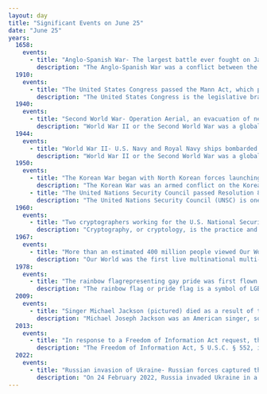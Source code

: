 ```yaml
---
layout: day
title: "Significant Events on June 25"
date: "June 25"
years:
  1658:
    events:
      - title: "Anglo-Spanish War- The largest battle ever fought on Jamaica, the three-day Battle of Rio Nuevo, began."
        description: "The Anglo-Spanish War was a conflict between the English Protectorate and Spain between 1654 and 1660. It was driven by the economic and religious rivalry between the two countries, with each side attacking the other's commercial and colonial interests in various ways, such as privateering and naval expeditions."
  1910:
    events:
      - title: "The United States Congress passed the Mann Act, which prohibited the interstate transport of females for 'immoral purposes'."
        description: "The United States Congress is the legislative branch of the federal government of the United States. It is bicameral, composed of a lower body, the United States House of Representatives, and an upper body, the United States Senate. It meets in the United States Capitol in Washington, D.C. Members are chosen through direct election, though vacancies in the Senate may be filled by a governor's appointment. Congress has a total of 535 voting members, a figure which includes 100 senators and 435 representatives; the House of Representatives has 6 additional non-voting members. The vice president of the United States, as President of the Senate, has a vote in the Senate only when there is a tie."
  1940:
    events:
      - title: "Second World War- Operation Aerial, an evacuation of nearly 200,000 Allied soldiers from French ports, was completed."
        description: "World War II or the Second World War was a global conflict between two coalitions- the Allies and the Axis powers. Nearly all of the world's countries participated, with many nations mobilising all resources in pursuit of total war. Tanks and aircraft played major roles, enabling the strategic bombing of cities and delivery of the first and only nuclear weapons ever used in war. World War II was the deadliest conflict in history, resulting in 70 to 85 million deaths, more than half of which were civilians. Millions died in genocides, including the Holocaust, and by massacres, starvation, and disease. After the Allied victory, Germany, Austria, Japan, and Korea were occupied, and German and Japanese leaders were tried for war crimes."
  1944:
    events:
      - title: "World War II- U.S. Navy and Royal Navy ships bombarded Cherbourg, France, to support U.S. Army units engaged in the Battle of Cherbourg."
        description: "World War II or the Second World War was a global conflict between two coalitions- the Allies and the Axis powers. Nearly all of the world's countries participated, with many nations mobilising all resources in pursuit of total war. Tanks and aircraft played major roles, enabling the strategic bombing of cities and delivery of the first and only nuclear weapons ever used in war. World War II was the deadliest conflict in history, resulting in 70 to 85 million deaths, more than half of which were civilians. Millions died in genocides, including the Holocaust, and by massacres, starvation, and disease. After the Allied victory, Germany, Austria, Japan, and Korea were occupied, and German and Japanese leaders were tried for war crimes."
  1950:
    events:
      - title: "The Korean War began with North Korean forces launching a pre-dawn raid over the 38th parallel into South Korea."
        description: "The Korean War was an armed conflict on the Korean Peninsula fought between North Korea and South Korea and their allies. North Korea was supported by the People's Republic of China and the Soviet Union, while South Korea was supported by the United Nations Command (UNC) led by the United States. The conflict was one of the first major proxy wars of the Cold War. Fighting ended in 1953 with an armistice but no peace treaty, leading to the ongoing Korean conflict."
      - title: "The United Nations Security Council passed Resolution 82 condemning the North Korean invasion of South Korea."
        description: "The United Nations Security Council (UNSC) is one of the six principal organs of the United Nations (UN) and is charged with ensuring international peace and security, recommending the admission of new UN members to the General Assembly, and approving any changes to the UN Charter. Its powers as outlined in the United Nations Charter include establishing peacekeeping operations, enacting international sanctions, and authorizing military action. The UNSC is the only UN body with authority to issue resolutions that are binding on member states."
  1960:
    events:
      - title: "Two cryptographers working for the U.S. National Security Agency left on vacation to Mexico, and proceeded to defect to the Soviet Union."
        description: "Cryptography, or cryptology, is the practice and study of techniques for secure communication in the presence of adversarial behavior. More generally, cryptography is about constructing and analyzing protocols that prevent third parties or the public from reading private messages. Modern cryptography exists at the intersection of the disciplines of mathematics, computer science, information security, electrical engineering, digital signal processing, physics, and others. Core concepts related to information security are also central to cryptography. Practical applications of cryptography include electronic commerce, chip-based payment cards, digital currencies, computer passwords, and military communications."
  1967:
    events:
      - title: "More than an estimated 400 million people viewed Our World, the first live international satellite television production."
        description: "Our World was the first live multinational multi-satellite television production. National broadcasters from fourteen countries around the world, coordinated by the European Broadcasting Union (EBU), participated in the program. The two-hour event, which was broadcast on Sunday 25 June 1967 in twenty-four countries, had an estimated audience of 400 to 700 million people, the largest television audience up to that date. Four communications satellites were used to provide worldwide coverage. This broadcast was a technological milestone in television broadcasting."
  1978:
    events:
      - title: "The rainbow flagrepresenting gay pride was first flown at the San Francisco Gay Freedom Day parade."
        description: "The rainbow flag or pride flag is a symbol of LGBTQ pride and LGBTQ social movements. The colors reflect the diversity of the LGBTQ community and the spectrum of human sexuality and gender. Using a rainbow flag as a symbol of LGBTQ pride began in San Francisco, California, but eventually became common at LGBTQ rights events worldwide."
  2009:
    events:
      - title: "Singer Michael Jackson (pictured) died as a result of the combination of drugs in his body."
        description: "Michael Joseph Jackson was an American singer, songwriter, dancer, and philanthropist. Dubbed the 'King of Pop', he is regarded as one of the most significant figures of the 20th century. Over a four-decade career, his world record music achievements broke racial barriers in America and made him a global figure. Through songs, stages, and fashion, he proliferated visual performance for artists in popular music; popularizing street dance moves including the moonwalk, the robot, and the anti-gravity lean. Guinness World Records named him the most successful entertainer of all time."
  2013:
    events:
      - title: "In response to a Freedom of Information Act request, the CIA acknowledged the existence of Area 51, a secretive U.S. Air Force facility in Nevada and a subject of various UFO, and other, conspiracy theories."
        description: "The Freedom of Information Act, 5 U.S.C. § 552, is the United States federal freedom of information law that requires the full or partial disclosure of previously unreleased or uncirculated information and documents controlled by the U.S. government upon request. The act defines agency records subject to disclosure, outlines mandatory disclosure procedures, and includes nine exemptions that define categories of information not subject to disclosure. The act was intended to make U.S. government agencies' functions more transparent so that the American public could more easily identify problems in government functioning and put pressure on Congress, agency officials, and the president to address them. The FOIA has been changed repeatedly by both the legislative and executive branches."
  2022:
    events:
      - title: "Russian invasion of Ukraine- Russian forces captured the city of Sievierodonetsk, Ukraine, after six weeks of fighting."
        description: "On 24 February 2022, Russia invaded Ukraine in a major escalation of the Russo-Ukrainian War, which had started in 2014. The invasion, the largest and deadliest conflict in Europe since World War II, has caused hundreds of thousands of military casualties and tens of thousands of Ukrainian civilian casualties. As of 2025, Russian troops occupy about 20% of Ukraine. From a population of 41 million, about 8 million Ukrainians had been internally displaced and more than 8.2 million had fled the country by April 2023, creating Europe's largest refugee crisis since World War II."
---
```

